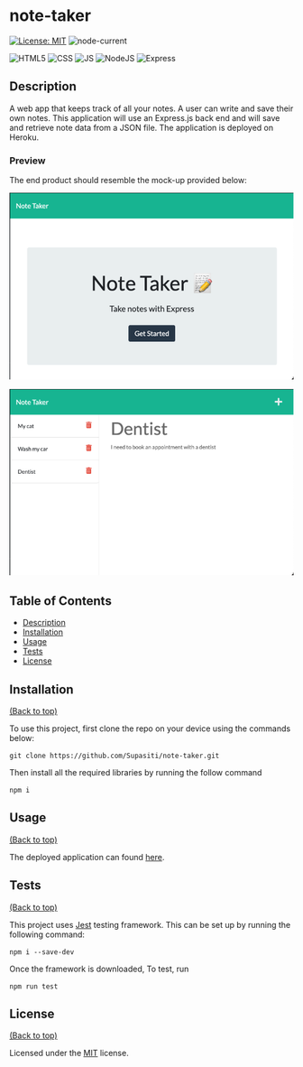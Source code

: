 # note-taker

[![License: MIT](https://img.shields.io/badge/License-MIT-yellow.svg)](https://opensource.org/licenses/MIT)
![node-current](https://img.shields.io/node/v/express)

![HTML5](https://img.shields.io/badge/HTML5-E34F26?style=for-the-badge&logo=html5&logoColor=white)
![CSS](https://img.shields.io/badge/CSS3-1572B6?style=for-the-badge&logo=css3&logoColor=white)
![JS](https://img.shields.io/badge/JavaScript-F7DF1E?style=for-the-badge&logo=javascript&logoColor=black)
![NodeJS](https://img.shields.io/badge/Node.js-43853D?style=for-the-badge&logo=node.js&logoColor=white)
![Express](https://img.shields.io/badge/Express.js-404D59?style=for-the-badge&logoColor=white)


## <h2 id="description"> Description </h2>

A web app that keeps track of all your notes. A user can write and save their own notes. This application will use an Express.js back end and will save and retrieve note data from a JSON file. The application is deployed on Heroku.


### Preview

The end product should resemble the mock-up provided below:

[![note taker screenshot](./demo/screenshot-home.png)](https://supa-note-taker.herokuapp.com)

![notes screenshot](./demo/screenshot-notes.png)


## <h2 id="table-of-contents"> Table of Contents </h2>

- [Description](#description)
- [Installation](#installation)
- [Usage](#usage)
- [Tests](#tests)
- [License](#license)


## <h2 id="installation"> Installation </h2>
[(Back to top)](#table-of-content)

To use this project, first clone the repo on your device using the commands below:

    git clone https://github.com/Supasiti/note-taker.git

Then install all the required libraries by running the follow command

    npm i 


## <h2 id="usage"> Usage </h2>
[(Back to top)](#table-of-content)

The deployed application can found [here](https://supa-note-taker.herokuapp.com).


## <h2 id="tests"> Tests </h2>
[(Back to top)](#table-of-content)

This project uses [Jest](https://jestjs.io) testing framework. This can be set up by running the following command:

    npm i --save-dev

Once the framework is downloaded, To test, run

    npm run test


## <h2 id="license"> License </h2>
[(Back to top)](#table-of-content)

Licensed under the [MIT](https://opensource.org/licenses/MIT) license.
